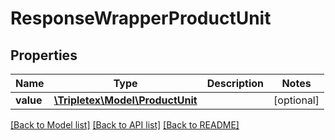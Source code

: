 # ResponseWrapperProductUnit

## Properties
Name | Type | Description | Notes
------------ | ------------- | ------------- | -------------
**value** | [**\Tripletex\Model\ProductUnit**](ProductUnit.md) |  | [optional] 

[[Back to Model list]](../../README.md#documentation-for-models) [[Back to API list]](../../README.md#documentation-for-api-endpoints) [[Back to README]](../../README.md)


